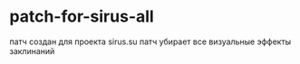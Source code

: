 # patch-for-sirus-all
 патч создан для проекта sirus.su
 патч убирает все визуальные эффекты заклинаний
